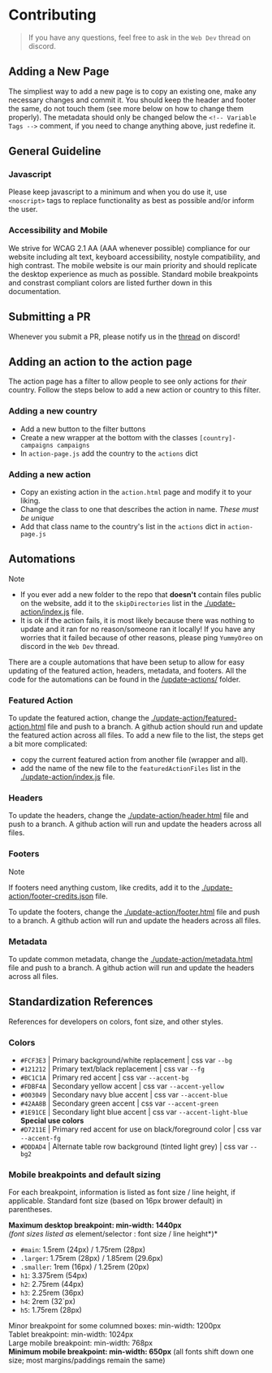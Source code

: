 # Contributing
> If you have any questions, feel free to ask in the `Web Dev` thread on discord.

## Adding a New Page

The simpliest way to add a new page is to copy an existing one, make any necessary changes and commit it. You should keep the header and footer the same, do not touch them (see more below on how to change them properly). The metadata should only be changed below the `<!-- Variable Tags -->` comment, if you need to change anything above, just redefine it.

## General Guideline

### Javascript

Please keep javascript to a minimum and when you do use it, use `<noscript>` tags to replace functionality as best as possible and/or inform the user.

### Accessibility and Mobile

We strive for WCAG 2.1 AA (AAA whenever possible) compliance for our website including alt text, keyboard accessibility, nostyle compatibility, and high contrast. The mobile website is our main priority and should replicate the desktop experience as much as possible. Standard mobile breakpoints and constrast compliant colors are listed further down in this documentation.

## Submitting a PR

Whenever you submit a PR, please notify us in the [thread](https://discord.com/channels/252701351786577920/1149204674390536262) on discord!

## Adding an action to the action page
The action page has a filter to allow people to see only actions for *their* country. Follow the steps below to add a new action or country to this filter.
### Adding a new country
- Add a new button to the filter buttons
- Create a new wrapper at the bottom with the classes `[country]-campaigns campaigns`
- In `action-page.js` add the country to the `actions` dict

### Adding a new action
- Copy an existing action in the `action.html` page and modify it to your liking.
- Change the class to one that describes the action in name. *These must be unique*
- Add that class name to the country's list in the `actions` dict in `action-page.js`

## Automations
> [!note]
> - If you ever add a new folder to the repo that **doesn't** contain files public on the website, add it to the `skipDirectories` list in the [./update-action/index.js](./update-action/index.js) file.
> - It is ok if the action fails, it is most likely because there was nothing to update and it ran for no reason/someone ran it locally! If you have any worries that it failed because of other reasons, please ping `YummyOreo` on discord in the `Web Dev` thread.

There are a couple automations that have been setup to allow for easy updating of the featured action, headers, metadata, and footers. All the code for the automations can be found in the [/update-actions/](./update-action/) folder.

### Featured Action

To update the featured action, change the [./update-action/featured-action.html](./update-action/featured-action.html) file and push to a branch. A github action should run and update the featured action across all files. To add a new file to the list, the steps get a bit more complicated:
- copy the current featured action from another file (wrapper and all).
- add the name of the new file to the `featuredActionFiles` list in the [./update-action/index.js](./update-action/index.js) file.

### Headers

To update the headers, change the [./update-action/header.html](./update-action/header.html) file and push to a branch. A github action will run and update the headers across all files.

### Footers

> [!note]
> If footers need anything custom, like credits, add it to the [./update-action/footer-credits.json](./update-action/footer-credits.json) file.

To update the footers, change the [./update-action/footer.html](./update-action/footer.html) file and push to a branch. A github action will run and update the headers across all files.

### Metadata

To update common metadata, change the [./update-action/metadata.html](./update-action/metadata.html) file and push to a branch. A github action will run and update the headers across all files.

## Standardization References

References for developers on colors, font size, and other styles.

### Colors

- `#FCF3E3` | Primary background/white replacement | css var `--bg`
- `#121212` | Primary text/black replacement | css var `--fg`
- `#BC1C1A` | Primary red accent | css var `--accent-bg`
- `#FDBF4A` | Secondary yellow accent | css var `--accent-yellow`
- `#003049` | Secondary navy blue accent | css var `--accent-blue`
- `#42AA8B` | Secondary green accent | css var `--accent-green`
- `#1E91CE` | Secondary light blue accent | css var `--accent-light-blue`
 **Special use colors**
- `#D7211E` | Primary red accent for use on black/foreground color | css var `--accent-fg`
- `#DDDAD4` | Alternate table row background (tinted light grey) | css var `--bg2`

### Mobile breakpoints and default sizing

For each breakpoint, information is listed as font size / line height, if applicable. Standard font size (based on 16px brower default) in parentheses.

**Maximum desktop breakpoint: min-width: 1440px**\
*(font sizes listed as* element/selector : font size / line height*)*
- `#main`: 1.5rem (24px) / 1.75rem (28px)
- `.larger`: 1.75rem (28px) / 1.85rem (29.6px)
- `.smaller`: 1rem (16px) / 1.25rem (20px)
- `h1`: 3.375rem (54px)
- `h2`: 2.75rem (44px)
- `h3`: 2.25rem (36px)
- `h4`: 2rem (32`px)
- `h5`: 1.75rem (28px)

Minor breakpoint for some columned boxes: min-width: 1200px\
Tablet breakpoint: min-width: 1024px\
Large mobile breakpoint: min-width: 768px\
**Minimum mobile breakpoint: min-width: 650px** (all fonts shift down one size; most margins/paddings remain the same)
